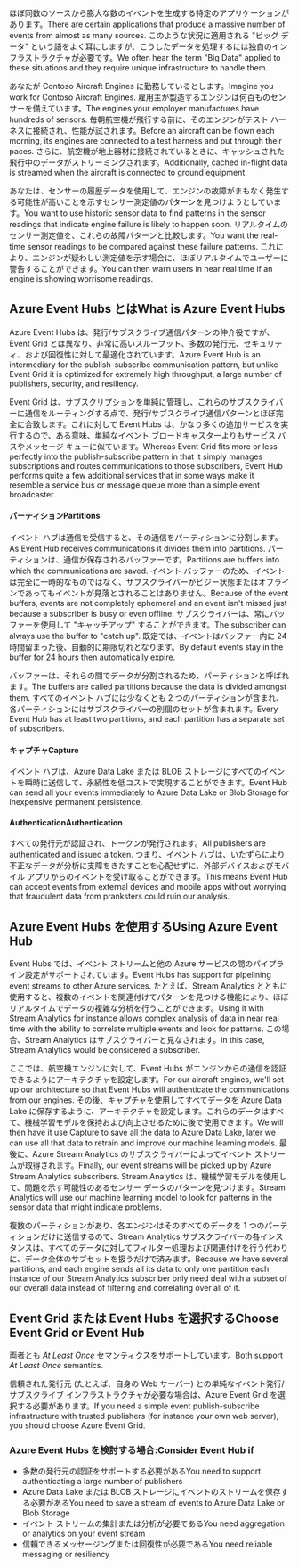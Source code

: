 <span data-ttu-id="672c0-101">ほぼ同数のソースから膨大な数のイベントを生成する特定のアプリケーションがあります。</span><span class="sxs-lookup"><span data-stu-id="672c0-101">There are certain applications that produce a massive number of events from almost as many sources.</span></span> <span data-ttu-id="672c0-102">このような状況に適用される "ビッグ データ" という語をよく耳にしますが、こうしたデータを処理するには独自のインフラストラクチャが必要です。</span><span class="sxs-lookup"><span data-stu-id="672c0-102">We often hear the term "Big Data" applied to these situations and they require unique infrastructure to handle them.</span></span>

<span data-ttu-id="672c0-103">あなたが Contoso Aircraft Engines に勤務しているとします。</span><span class="sxs-lookup"><span data-stu-id="672c0-103">Imagine you work for Contoso Aircraft Engines.</span></span> <span data-ttu-id="672c0-104">雇用主が製造するエンジンは何百ものセンサーを備えています。</span><span class="sxs-lookup"><span data-stu-id="672c0-104">The engines your employer manufactures have hundreds of sensors.</span></span> <span data-ttu-id="672c0-105">毎朝航空機が飛行する前に、そのエンジンがテスト ハーネスに接続され、性能が試されます。</span><span class="sxs-lookup"><span data-stu-id="672c0-105">Before an aircraft can be flown each morning, its engines are connected to a test harness and put through their paces.</span></span> <span data-ttu-id="672c0-106">さらに、航空機が地上器材に接続されているときに、キャッシュされた飛行中のデータがストリーミングされます。</span><span class="sxs-lookup"><span data-stu-id="672c0-106">Additionally, cached in-flight data is streamed when the aircraft is connected to ground equipment.</span></span>

<span data-ttu-id="672c0-107">あなたは、センサーの履歴データを使用して、エンジンの故障がまもなく発生する可能性が高いことを示すセンサー測定値のパターンを見つけようとしています。</span><span class="sxs-lookup"><span data-stu-id="672c0-107">You want to use historic sensor data to find patterns in the sensor readings that indicate engine failure is likely to happen soon.</span></span> <span data-ttu-id="672c0-108">リアルタイムのセンサー測定値を、これらの故障パターンと比較します。</span><span class="sxs-lookup"><span data-stu-id="672c0-108">You want the real-time sensor readings to be compared against these failure patterns.</span></span> <span data-ttu-id="672c0-109">これにより、エンジンが疑わしい測定値を示す場合に、ほぼリアルタイムでユーザーに警告することができます。</span><span class="sxs-lookup"><span data-stu-id="672c0-109">You can then warn users in near real time if an engine is showing worrisome readings.</span></span>

## <a name="what-is-azure-event-hubs"></a><span data-ttu-id="672c0-110">Azure Event Hubs とは</span><span class="sxs-lookup"><span data-stu-id="672c0-110">What is Azure Event Hubs</span></span>

<span data-ttu-id="672c0-111">Azure Event Hubs は、発行/サブスクライブ通信パターンの仲介役ですが、Event Grid とは異なり、非常に高いスループット、多数の発行元、セキュリティ、および回復性に対して最適化されています。</span><span class="sxs-lookup"><span data-stu-id="672c0-111">Azure Event Hub is an intermediary for the publish-subscribe communication pattern, but unlike Event Grid it is optimized for extremely high throughput, a large number of publishers, security, and resiliency.</span></span>

<span data-ttu-id="672c0-112">Event Grid は、サブスクリプションを単純に管理し、これらのサブスクライバーに通信をルーティングする点で、発行/サブスクライブ通信パターンとほぼ完全に合致します。これに対して Event Hubs は、かなり多くの追加サービスを実行するので、ある意味、単純なイベント ブロードキャスターよりもサービス バスやメッセージ キューに似ています。</span><span class="sxs-lookup"><span data-stu-id="672c0-112">Whereas Event Grid fits more or less perfectly into the publish-subscribe pattern in that it simply manages subscriptions and routes communications to those subscribers, Event Hub performs quite a few additional services that in some ways make it resemble a service bus or message queue more than a simple event broadcaster.</span></span>

#### <a name="partitions"></a><span data-ttu-id="672c0-113">パーティション</span><span class="sxs-lookup"><span data-stu-id="672c0-113">Partitions</span></span> ####
<span data-ttu-id="672c0-114">イベント ハブは通信を受信すると、その通信をパーティションに分割します。</span><span class="sxs-lookup"><span data-stu-id="672c0-114">As Event Hub receives communications it divides them into partitions.</span></span> <span data-ttu-id="672c0-115">パーティションは、通信が保存されるバッファーです。</span><span class="sxs-lookup"><span data-stu-id="672c0-115">Partitions are buffers into which the communications are saved.</span></span> <span data-ttu-id="672c0-116">イベント バッファーのため、イベントは完全に一時的なものではなく、サブスクライバーがビジー状態またはオフラインであってもイベントが見落とされることはありません。</span><span class="sxs-lookup"><span data-stu-id="672c0-116">Because of the event buffers, events are not completely ephemeral and an event isn't missed just because a subscriber is busy or even offline.</span></span> <span data-ttu-id="672c0-117">サブスクライバーは、常にバッファーを使用して "キャッチアップ" することができます。</span><span class="sxs-lookup"><span data-stu-id="672c0-117">The subscriber can always use the buffer to "catch up".</span></span> <span data-ttu-id="672c0-118">既定では、イベントはバッファー内に 24 時間留まった後、自動的に期限切れとなります。</span><span class="sxs-lookup"><span data-stu-id="672c0-118">By default events stay in the buffer for 24 hours then automatically expire.</span></span>

<span data-ttu-id="672c0-119">バッファーは、それらの間でデータが分割されるため、パーティションと呼ばれます。</span><span class="sxs-lookup"><span data-stu-id="672c0-119">The buffers are called partitions because the data is divided amongst them.</span></span> <span data-ttu-id="672c0-120">すべてのイベント ハブには少なくとも 2 つのパーティションが含まれ、各パーティションにはサブスクライバーの別個のセットが含まれます。</span><span class="sxs-lookup"><span data-stu-id="672c0-120">Every Event Hub has at least two partitions, and each partition has a separate set of subscribers.</span></span>

#### <a name="capture"></a><span data-ttu-id="672c0-121">キャプチャ</span><span class="sxs-lookup"><span data-stu-id="672c0-121">Capture</span></span> ####
<span data-ttu-id="672c0-122">イベント ハブは、Azure Data Lake または BLOB ストレージにすべてのイベントを瞬時に送信して、永続性を低コストで実現することができます。</span><span class="sxs-lookup"><span data-stu-id="672c0-122">Event Hub can send all your events immediately to Azure Data Lake or Blob Storage for inexpensive permanent persistence.</span></span>

#### <a name="authentication"></a><span data-ttu-id="672c0-123">Authentication</span><span class="sxs-lookup"><span data-stu-id="672c0-123">Authentication</span></span> ####
<span data-ttu-id="672c0-124">すべての発行元が認証され、トークンが発行されます。</span><span class="sxs-lookup"><span data-stu-id="672c0-124">All publishers are authenticated and issued a token.</span></span> <span data-ttu-id="672c0-125">つまり、イベント ハブは、いたずらにより不正なデータが分析に支障をきたすことを心配せずに、外部デバイスおよびモバイル アプリからのイベントを受け取ることができます。</span><span class="sxs-lookup"><span data-stu-id="672c0-125">This means Event Hub can accept events from external devices and mobile apps without worrying that fraudulent data from pranksters could ruin our analysis.</span></span> 

## <a name="using-azure-event-hub"></a><span data-ttu-id="672c0-126">Azure Event Hubs を使用する</span><span class="sxs-lookup"><span data-stu-id="672c0-126">Using Azure Event Hub</span></span>

<span data-ttu-id="672c0-127">Event Hubs では、イベント ストリームと他の Azure サービスの間のパイプライン設定がサポートされています。</span><span class="sxs-lookup"><span data-stu-id="672c0-127">Event Hubs has support for pipelining event streams to other Azure services.</span></span> <span data-ttu-id="672c0-128">たとえば、Stream Analytics とともに使用すると、複数のイベントを関連付けてパターンを見つける機能により、ほぼリアルタイムでデータの複雑な分析を行うことができます。</span><span class="sxs-lookup"><span data-stu-id="672c0-128">Using it with Stream Analytics for instance allows complex analysis of data in near real time with the ability to correlate multiple events and look for patterns.</span></span> <span data-ttu-id="672c0-129">この場合、Stream Analytics はサブスクライバーと見なされます。</span><span class="sxs-lookup"><span data-stu-id="672c0-129">In this case, Stream Analytics would be considered a subscriber.</span></span>

<span data-ttu-id="672c0-130">ここでは、航空機エンジンに対して、Event Hubs がエンジンからの通信を認証できるようにアーキテクチャを設定します。</span><span class="sxs-lookup"><span data-stu-id="672c0-130">For our aircraft engines, we'll set up our architecture so that Event Hubs will authenticate the communications from our engines.</span></span> <span data-ttu-id="672c0-131">その後、キャプチャを使用してすべてデータを Azure Data Lake に保存するように、アーキテクチャを設定します。これらのデータはすべて、機械学習モデルを保持および向上させるために後で使用できます。</span><span class="sxs-lookup"><span data-stu-id="672c0-131">We will then have it use Capture to save all the data to Azure Data Lake, later we can use all that data to retrain and improve our machine learning models.</span></span> <span data-ttu-id="672c0-132">最後に、Azure Stream Analytics のサブスクライバーによってイベント ストリームが取得されます。</span><span class="sxs-lookup"><span data-stu-id="672c0-132">Finally, our event streams will be picked up by Azure Stream Analytics subscribers.</span></span> <span data-ttu-id="672c0-133">Stream Analytics は、機械学習モデルを使用して、問題を示す可能性のあるセンサー データのパターンを見つけます。</span><span class="sxs-lookup"><span data-stu-id="672c0-133">Stream Analytics will use our machine learning model to look for patterns in the sensor data that might indicate problems.</span></span>

<span data-ttu-id="672c0-134">複数のパーティションがあり、各エンジンはそのすべてのデータを 1 つのパーティションだけに送信するので、Stream Analytics サブスクライバーの各インスタンスは、すべてのデータに対してフィルター処理および関連付けを行う代わりに、データ全体のサブセットを扱うだけで済みます。</span><span class="sxs-lookup"><span data-stu-id="672c0-134">Because we have several partitions, and each engine sends all its data to only one partition each instance of our Stream Analytics subscriber only need deal with a subset of our overall data instead of filtering and correlating over all of it.</span></span>

## <a name="choose-event-grid-or-event-hub"></a><span data-ttu-id="672c0-135">Event Grid または Event Hubs を選択する</span><span class="sxs-lookup"><span data-stu-id="672c0-135">Choose Event Grid or Event Hub</span></span>

<span data-ttu-id="672c0-136">両者とも *At Least Once* セマンティクスをサポートしています。</span><span class="sxs-lookup"><span data-stu-id="672c0-136">Both support *At Least Once* semantics.</span></span>

<span data-ttu-id="672c0-137">信頼された発行元 (たとえば、自身の Web サーバー) との単純なイベント発行/サブスクライブ インフラストラクチャが必要な場合は、Azure Event Grid を選択する必要があります。</span><span class="sxs-lookup"><span data-stu-id="672c0-137">If you need a simple event publish-subscribe infrastructure with trusted publishers (for instance your own web server), you should choose Azure Event Grid.</span></span>

### <a name="consider-event-hub-if"></a><span data-ttu-id="672c0-138">Azure Event Hubs を検討する場合:</span><span class="sxs-lookup"><span data-stu-id="672c0-138">Consider Event Hub if</span></span>
* <span data-ttu-id="672c0-139">多数の発行元の認証をサポートする必要がある</span><span class="sxs-lookup"><span data-stu-id="672c0-139">You need to support authenticating a large number of publishers</span></span>
* <span data-ttu-id="672c0-140">Azure Data Lake または BLOB ストレージにイベントのストリームを保存する必要がある</span><span class="sxs-lookup"><span data-stu-id="672c0-140">You need to save a stream of events to Azure Data Lake or Blob Storage</span></span>
* <span data-ttu-id="672c0-141">イベント ストリームの集計または分析が必要である</span><span class="sxs-lookup"><span data-stu-id="672c0-141">You need aggregation or analytics on your event stream</span></span>
* <span data-ttu-id="672c0-142">信頼できるメッセージングまたは回復性が必要である</span><span class="sxs-lookup"><span data-stu-id="672c0-142">You need reliable messaging or resiliency</span></span> 